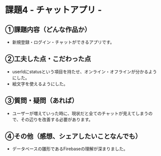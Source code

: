 # 課題4 - チャットアプリ -

## ①課題内容（どんな作品か）
- 新規登録・ログイン・チャットができるアプリです。

## ②工夫した点・こだわった点
- userIdにstatusという項目を持たせ、オンライン・オフラインが分かるようにした。
- 絵文字を使えるようにした。

## ③質問・疑問（あれば）
- ユーザーが増えていった時に、現状だと全てのチャットが見えてしまうので、その辺りを改善する必要があります。

## ④その他（感想、シェアしたいことなんでも）
- データベースの雛形であるFirebaseの理解が深まりました。
